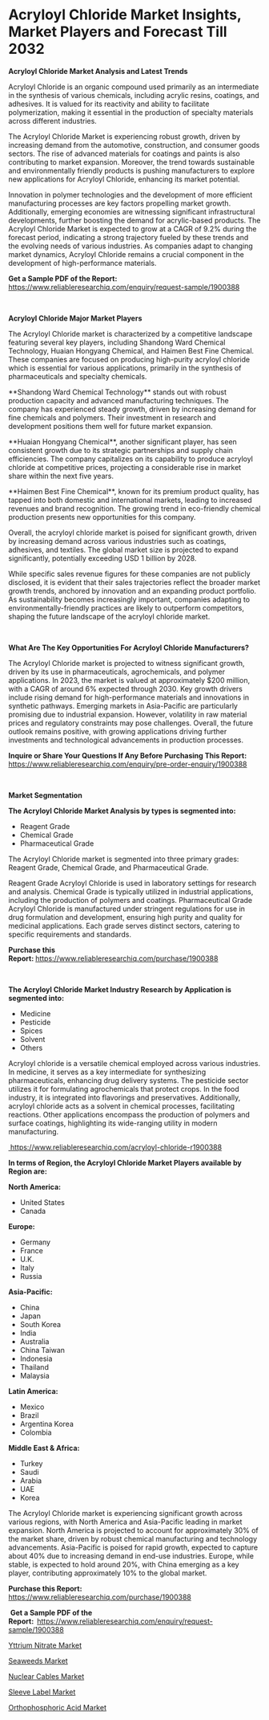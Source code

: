 <p><h1>Acryloyl Chloride Market Insights, Market Players and Forecast Till 2032</h1></p><p><strong>Acryloyl Chloride Market Analysis and Latest Trends</strong></p>
<p><p>Acryloyl Chloride is an organic compound used primarily as an intermediate in the synthesis of various chemicals, including acrylic resins, coatings, and adhesives. It is valued for its reactivity and ability to facilitate polymerization, making it essential in the production of specialty materials across different industries.</p><p>The Acryloyl Chloride Market is experiencing robust growth, driven by increasing demand from the automotive, construction, and consumer goods sectors. The rise of advanced materials for coatings and paints is also contributing to market expansion. Moreover, the trend towards sustainable and environmentally friendly products is pushing manufacturers to explore new applications for Acryloyl Chloride, enhancing its market potential.</p><p>Innovation in polymer technologies and the development of more efficient manufacturing processes are key factors propelling market growth. Additionally, emerging economies are witnessing significant infrastructural developments, further boosting the demand for acrylic-based products. The Acryloyl Chloride Market is expected to grow at a CAGR of 9.2% during the forecast period, indicating a strong trajectory fueled by these trends and the evolving needs of various industries. As companies adapt to changing market dynamics, Acryloyl Chloride remains a crucial component in the development of high-performance materials.</p></p>
<p><strong>Get a Sample PDF of the Report:&nbsp;</strong> <a href="https://www.reliableresearchiq.com/enquiry/request-sample/1900388?utm_campaign=104&utm_medium=2&utm_source=Github&utm_content=ia&utm_term=02042025&utm_id=acryloyl-chloride">https://www.reliableresearchiq.com/enquiry/request-sample/1900388</a></p>
<p>&nbsp;</p>
<p><strong>Acryloyl Chloride Major Market Players</strong></p>
<p><p>The Acryloyl Chloride market is characterized by a competitive landscape featuring several key players, including Shandong Ward Chemical Technology, Huaian Hongyang Chemical, and Haimen Best Fine Chemical. These companies are focused on producing high-purity acryloyl chloride which is essential for various applications, primarily in the synthesis of pharmaceuticals and specialty chemicals.</p><p>**Shandong Ward Chemical Technology** stands out with robust production capacity and advanced manufacturing techniques. The company has experienced steady growth, driven by increasing demand for fine chemicals and polymers. Their investment in research and development positions them well for future market expansion. </p><p>**Huaian Hongyang Chemical**, another significant player, has seen consistent growth due to its strategic partnerships and supply chain efficiencies. The company capitalizes on its capability to produce acryloyl chloride at competitive prices, projecting a considerable rise in market share within the next five years.</p><p>**Haimen Best Fine Chemical**, known for its premium product quality, has tapped into both domestic and international markets, leading to increased revenues and brand recognition. The growing trend in eco-friendly chemical production presents new opportunities for this company.</p><p>Overall, the acryloyl chloride market is poised for significant growth, driven by increasing demand across various industries such as coatings, adhesives, and textiles. The global market size is projected to expand significantly, potentially exceeding USD 1 billion by 2028. </p><p>While specific sales revenue figures for these companies are not publicly disclosed, it is evident that their sales trajectories reflect the broader market growth trends, anchored by innovation and an expanding product portfolio. As sustainability becomes increasingly important, companies adapting to environmentally-friendly practices are likely to outperform competitors, shaping the future landscape of the acryloyl chloride market.</p></p>
<p>&nbsp;</p>
<p><strong>What Are The Key Opportunities For Acryloyl Chloride Manufacturers?</strong></p>
<p><p>The Acryloyl Chloride market is projected to witness significant growth, driven by its use in pharmaceuticals, agrochemicals, and polymer applications. In 2023, the market is valued at approximately $200 million, with a CAGR of around 6% expected through 2030. Key growth drivers include rising demand for high-performance materials and innovations in synthetic pathways. Emerging markets in Asia-Pacific are particularly promising due to industrial expansion. However, volatility in raw material prices and regulatory constraints may pose challenges. Overall, the future outlook remains positive, with growing applications driving further investments and technological advancements in production processes.</p></p>
<p><strong>Inquire or Share Your Questions If Any Before Purchasing This Report:</strong> <a href="https://www.reliableresearchiq.com/enquiry/pre-order-enquiry/1900388?utm_campaign=104&utm_medium=2&utm_source=Github&utm_content=ia&utm_term=02042025&utm_id=acryloyl-chloride">https://www.reliableresearchiq.com/enquiry/pre-order-enquiry/1900388</a></p>
<p>&nbsp;</p>
<p><strong>Market Segmentation</strong></p>
<p><strong>The Acryloyl Chloride Market Analysis by types is segmented into:</strong></p>
<p><ul><li>Reagent Grade</li><li>Chemical Grade</li><li>Pharmaceutical Grade</li></ul></p>
<p><p>The Acryloyl Chloride market is segmented into three primary grades: Reagent Grade, Chemical Grade, and Pharmaceutical Grade. </p><p>Reagent Grade Acryloyl Chloride is used in laboratory settings for research and analysis. Chemical Grade is typically utilized in industrial applications, including the production of polymers and coatings. Pharmaceutical Grade Acryloyl Chloride is manufactured under stringent regulations for use in drug formulation and development, ensuring high purity and quality for medicinal applications. Each grade serves distinct sectors, catering to specific requirements and standards.</p></p>
<p><strong>Purchase this Report:&nbsp;</strong><a href="https://www.reliableresearchiq.com/purchase/1900388?utm_campaign=104&utm_medium=2&utm_source=Github&utm_content=ia&utm_term=02042025&utm_id=acryloyl-chloride">https://www.reliableresearchiq.com/purchase/1900388</a></p>
<p>&nbsp;</p>
<p><strong>The Acryloyl Chloride Market Industry Research by Application is segmented into:</strong></p>
<p><ul><li>Medicine</li><li>Pesticide</li><li>Spices</li><li>Solvent</li><li>Others</li></ul></p>
<p><p>Acryloyl chloride is a versatile chemical employed across various industries. In medicine, it serves as a key intermediate for synthesizing pharmaceuticals, enhancing drug delivery systems. The pesticide sector utilizes it for formulating agrochemicals that protect crops. In the food industry, it is integrated into flavorings and preservatives. Additionally, acryloyl chloride acts as a solvent in chemical processes, facilitating reactions. Other applications encompass the production of polymers and surface coatings, highlighting its wide-ranging utility in modern manufacturing.</p></p>
<p><a href="https://www.reliableresearchiq.com/acryloyl-chloride-r1900388?utm_campaign=104&utm_medium=2&utm_source=Github&utm_content=ia&utm_term=02042025&utm_id=acryloyl-chloride">&nbsp;https://www.reliableresearchiq.com/acryloyl-chloride-r1900388</a></p>
<p><strong>In terms of Region, the Acryloyl Chloride Market Players available by Region are:</strong></p>
<p>
    <p> <strong> North America: </strong>
        <ul>
            <li>United States</li>
            <li>Canada</li>
        </ul>
        </p> 
    <p> <strong> Europe: </strong>
        <ul>
            <li>Germany</li>
            <li>France</li>
            <li>U.K.</li>
            <li>Italy</li>
            <li>Russia</li>
        </ul>
        </p> 
    <p> <strong> Asia-Pacific: </strong>
        <ul>
            <li>China</li>
            <li>Japan</li>
            <li>South Korea</li>
            <li>India</li>
            <li>Australia</li>
            <li>China Taiwan</li>
            <li>Indonesia</li>
            <li>Thailand</li>
            <li>Malaysia</li>
        </ul>
        </p> 
    <p> <strong> Latin America: </strong>
        <ul>
            <li>Mexico</li>
            <li>Brazil</li>
            <li>Argentina Korea</li>
            <li>Colombia</li>
        </ul>
        </p> 
    <p> <strong> Middle East & Africa: </strong>
        <ul>
            <li>Turkey</li>
            <li>Saudi</li>
            <li>Arabia</li>
            <li>UAE</li>
            <li>Korea</li>
        </ul>
    </p>
    </p>
<p><p>The Acryloyl Chloride market is experiencing significant growth across various regions, with North America and Asia-Pacific leading in market expansion. North America is projected to account for approximately 30% of the market share, driven by robust chemical manufacturing and technology advancements. Asia-Pacific is poised for rapid growth, expected to capture about 40% due to increasing demand in end-use industries. Europe, while stable, is expected to hold around 20%, with China emerging as a key player, contributing approximately 10% to the global market.</p></p>
<p><strong>Purchase this Report: </strong><a href="https://www.reliableresearchiq.com/purchase/1900388?utm_campaign=104&utm_medium=2&utm_source=Github&utm_content=ia&utm_term=02042025&utm_id=acryloyl-chloride">https://www.reliableresearchiq.com/purchase/1900388</a></p>
<p>&nbsp;<strong>Get a Sample PDF of the Report:&nbsp;&nbsp;</strong><a href="https://www.reliableresearchiq.com/enquiry/request-sample/1900388?utm_campaign=104&utm_medium=2&utm_source=Github&utm_content=ia&utm_term=02042025&utm_id=acryloyl-chloride">https://www.reliableresearchiq.com/enquiry/request-sample/1900388</a></p>
<p><strong></strong></p>
<p><p><a href="https://github.com/alrogikrosa/Market-Research-Report-List-1/blob/main/yttrium-nitrate-market.md?utm_campaign=104&utm_medium=2&utm_source=Github&utm_content=ia&utm_term=02042025&utm_id=acryloyl-chloride">Yttrium Nitrate Market</a></p><p><a href="https://github.com/cavushjla/Market-Research-Report-List-1/blob/main/seaweeds-market.md?utm_campaign=104&utm_medium=2&utm_source=Github&utm_content=ia&utm_term=02042025&utm_id=acryloyl-chloride">Seaweeds Market</a></p><p><a href="https://github.com/coricnzati/Market-Research-Report-List-1/blob/main/nuclear-cables-market.md?utm_campaign=104&utm_medium=2&utm_source=Github&utm_content=ia&utm_term=02042025&utm_id=acryloyl-chloride">Nuclear Cables Market</a></p><p><a href="https://github.com/evraltandre36/Market-Research-Report-List-1/blob/main/sleeve-label-market.md?utm_campaign=104&utm_medium=2&utm_source=Github&utm_content=ia&utm_term=02042025&utm_id=acryloyl-chloride">Sleeve Label Market</a></p><p><a href="https://github.com/borknyberg/Market-Research-Report-List-1/blob/main/orthophosphoric-acid-market.md?utm_campaign=104&utm_medium=2&utm_source=Github&utm_content=ia&utm_term=02042025&utm_id=acryloyl-chloride">Orthophosphoric Acid Market</a></p></p>